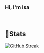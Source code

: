 ### Hi, I'm Isa

<br />

## 📝Stats
[![GitHub Streak](https://github-readme-streak-stats.herokuapp.com?user=Isa-Muhammad)](https://git.io/streak-stats)

<!--
**Isa-Muhammad/Isa-Muhammad** is a ✨ _special_ ✨ repository because its `README.md` (this file) appears on your GitHub profile.

Here are some ideas to get you started:

- 🔭 I’m currently working on ...
- 🌱 I’m currently learning ...
- 👯 I’m looking to collaborate on ...
- 🤔 I’m looking for help with ...
- 💬 Ask me about ...
- 📫 How to reach me: ...
- 😄 Pronouns: ...
- ⚡ Fun fact: ...
-->
